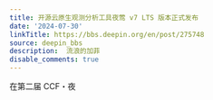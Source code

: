 ```yaml
---
title: 开源云原生观测分析工具夜莺 v7 LTS 版本正式发布
date: '2024-07-30'
linkTitle: https://bbs.deepin.org/en/post/275748
source: deepin_bbs
description:  流浪的加菲 
disable_comments: true
---
```

在第二届 CCF・夜
